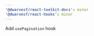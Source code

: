 ```yaml
---
'@dwarvesf/react-toolkit-docs': minor
'@dwarvesf/react-hooks': minor
---
```


Add `usePagination` hook
